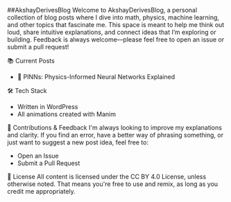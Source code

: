 ##AkshayDerivesBlog
Welcome to AkshayDerivesBlog, a personal collection of blog posts where I dive into math, physics, machine learning, and other topics that fascinate me. This space is meant to help me think out loud, share intuitive explanations, and connect ideas that I’m exploring or building. Feedback is always welcome—please feel free to open an issue or submit a pull request!

📚 Current Posts
* 🧠 PINNs: Physics-Informed Neural Networks Explained


🛠 Tech Stack
* Written in WordPress
* All animations created with Manim

🤝 Contributions & Feedback
I'm always looking to improve my explanations and clarity.
If you find an error, have a better way of phrasing something, or just want to suggest a new post idea, feel free to:
* Open an Issue
* Submit a Pull Request

📜 License
All content is licensed under the CC BY 4.0 License, unless otherwise noted. That means you're free to use and remix, as long as you credit me appropriately.
